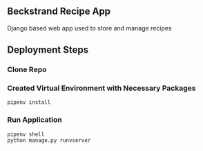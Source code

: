 ## Beckstrand Recipe App

Django based web app used to store and manage recipes

## Deployment Steps

### Clone Repo

### Created Virtual Environment with Necessary Packages

```pipenv install```

### Run Application

```
pipenv shell
python manage.py runvserver
```